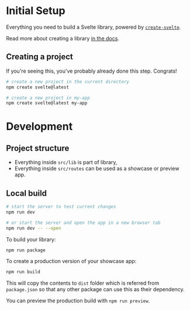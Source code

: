 # Initial Setup
Everything you need to build a Svelte library, powered by [`create-svelte`](https://github.com/sveltejs/kit/tree/main/packages/create-svelte).

Read more about creating a library [in the docs](https://kit.svelte.dev/docs/packaging).

## Creating a project

If you're seeing this, you've probably already done this step. Congrats!

```bash
# create a new project in the current directory
npm create svelte@latest

# create a new project in my-app
npm create svelte@latest my-app
```

# Development

## Project structure
- Everything inside `src/lib` is part of library, 
- Everything inside `src/routes` can be used as a showcase or preview app.

## Local build
```bash
# start the server to test current changes
npm run dev

# or start the server and open the app in a new browser tab
npm run dev -- --open
```

To build your library:

```bash
npm run package
```

To create a production version of your showcase app:

```bash
npm run build
```
This will copy the contents to `dist` folder which is referred from `package.json` so that any other package can use this as their dependency.


You can preview the production build with `npm run preview`.

